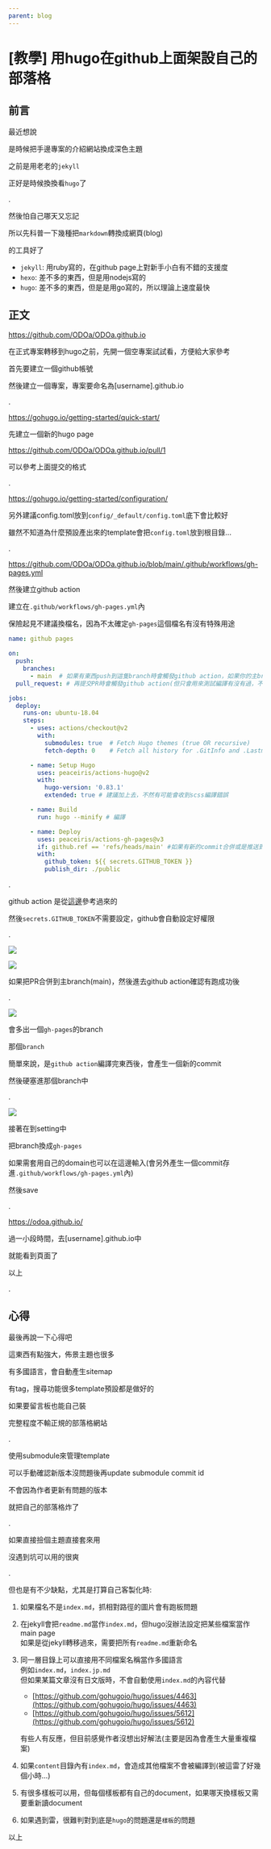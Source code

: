 ```yaml
---
parent: blog
---
```


# [教學] 用hugo在github上面架設自己的部落格 

## 前言

最近想說

是時候把手邊專案的介紹網站換成深色主題

之前是用老老的`jekyll`

正好是時候換換看`hugo`了

.

然後怕自己哪天又忘記

所以先科普一下幾種把`markdown`轉換成網頁(blog)

的工具好了

- `jekyll`: 用ruby寫的，在github page上對新手小白有不錯的支援度
- `hexo`: 差不多的東西，但是用nodejs寫的
- `hugo`: 差不多的東西，但是是用go寫的，所以理論上速度最快

## 正文

https://github.com/ODOa/ODOa.github.io

在正式專案轉移到hugo之前，先開一個空專案試試看，方便給大家參考

首先要建立一個github帳號

然後建立一個專案，專案要命名為[username].github.io

.

https://gohugo.io/getting-started/quick-start/

先建立一個新的hugo page

https://github.com/ODOa/ODOa.github.io/pull/1

可以參考上面提交的格式

.

https://gohugo.io/getting-started/configuration/

另外建議config.toml放到`config/_default/config.toml`底下會比較好

雖然不知道為什麼預設產出來的template會把`config.toml`放到根目錄...

.

https://github.com/ODOa/ODOa.github.io/blob/main/.github/workflows/gh-pages.yml

然後建立github action

建立在`.github/workflows/gh-pages.yml`內

保險起見不建議換檔名，因為不太確定`gh-pages`這個檔名有沒有特殊用途

```yaml
name: github pages

on:
  push:
    branches:
      - main  # 如果有東西push到這隻branch時會觸發github action，如果你的主branch是master或是其他名稱，就自己換過去
  pull_request: # 再提交PR時會觸發github action(但只會用來測試編譯有沒有過，不會正式部屬)

jobs:
  deploy:
    runs-on: ubuntu-18.04
    steps:
      - uses: actions/checkout@v2
        with:
          submodules: true  # Fetch Hugo themes (true OR recursive)
          fetch-depth: 0    # Fetch all history for .GitInfo and .Lastmod

      - name: Setup Hugo
        uses: peaceiris/actions-hugo@v2
        with:
          hugo-version: '0.83.1'
          extended: true # 建議加上去，不然有可能會收到scss編譯錯誤

      - name: Build
        run: hugo --minify # 編譯

      - name: Deploy
        uses: peaceiris/actions-gh-pages@v3
        if: github.ref == 'refs/heads/main' #如果有新的commit合併或是推送到main branch上，就執行deploy(如果你的主branch是master或是其他名稱，就自己換過去)
        with:
          github_token: ${{ secrets.GITHUB_TOKEN }}
          publish_dir: ./public

```

.

github action 是從[這邊](https://github.com/marketplace/actions/github-pages-action)參考過來的

然後`secrets.GITHUB_TOKEN`不需要設定，github會自動設定好權限

.

![](res/2021-06-14-17-55-26.png)

![](res/2021-06-14-17-56-06.png)

如果把PR合併到主branch(main)，然後進去github action確認有跑成功後

.

![](res/2021-06-14-17-56-37.png)

會多出一個`gh-pages`的branch

那個`branch`

簡單來說，是`github action`編譯完東西後，會產生一個新的commit

然後硬塞進那個branch中

.

![](res/2021-06-14-17-59-23.png)

接著在到setting中

把branch換成`gh-pages`

如果需套用自己的domain也可以在這邊輸入(會另外產生一個commit存進`.github/workflows/gh-pages.yml`內)

然後save

.

https://odoa.github.io/

過一小段時間，去[username].github.io中

就能看到頁面了

以上

.

## 心得

最後再說一下心得吧

這東西有點強大，佈景主題也很多

有多國語言，會自動產生sitemap

有tag，搜尋功能很多template預設都是做好的

如果要留言板也能自己裝

完整程度不輸正規的部落格網站

.

使用submodule來管理template

可以手動確認新版本沒問題後再update submodule commit id

不會因為作者更新有問題的版本

就把自己的部落格炸了

.

如果直接撿個主題直接套來用

沒遇到坑可以用的很爽

.

但也是有不少缺點，尤其是打算自己客製化時: 

1. 如果檔名不是`index.md`，抓相對路徑的圖片會有跑板問題
2. 在jekyll會把`readme.md`當作`index.md`，但hugo沒辦法設定把某些檔案當作main page    
   如果是從jekyll轉移過來，需要把所有`readme.md`重新命名
3. 同一層目錄上可以直接用不同檔案名稱當作多國語言    
   例如`index.md`，`index.jp.md`    
   但如果某篇文章沒有日文版時，不會自動使用`index.md`的內容代替
   - [https://github.com/gohugoio/hugo/issues/4463](https://github.com/gohugoio/hugo/issues/4463)
   - [https://github.com/gohugoio/hugo/issues/5612](https://github.com/gohugoio/hugo/issues/5612)
   
   有些人有反應，但目前感覺作者沒想出好解法(主要是因為會產生大量重複檔案)
4. 如果`content`目錄內有`index.md`，會造成其他檔案不會被編譯到(被這雷了好幾個小時...)
5. 有很多樣板可以用，但每個樣板都有自己的document，如果哪天換樣板又需要重新讀document
6. 如果遇到雷，很難判對到底是`hugo`的問題還是`樣板`的問題

以上